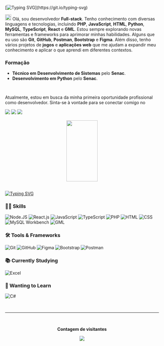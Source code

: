 [![Typing SVG](https://readme-typing-svg.herokuapp.com/?color=7308EF&size=35&width=1000&lines=Hello+Hello...;Saiba+mais+sobre+mim...)](https://git.io/typing-svg) 

<img src="https://media.giphy.com/media/hvRJCLFzcasrR4ia7z/giphy.gif" width="20px"> Olá, sou desenvolvedor **Full-stack**. Tenho conhecimento com diversas linguagens e tecnologias, incluindo **PHP**, **JavaScript**, **HTML**, **Python**, **MySQL**, **TypeScript**, **React** e **GML**. Estou sempre explorando novas ferramentas e frameworks para aprimorar minhas habilidades. Alguns que eu uso são **Git**, **GitHub**, **Postman**, **Bootstrap** e **Figma**. Além disso, tenho vários projetos de **jogos** e **aplicações web** que me ajudam a expandir meu conhecimento e aplicar o que aprendi em diferentes contextos.

### Formação

- **Técnico em Desenvolvimento de Sistemas** pelo **Senac**.
- **Desenvolvimento em Python** pelo **Senac**.

<br>

Atualmente, estou em busca da minha primeira oportunidade profissional como desenvolvedor. Sinta-se à vontade para se conectar comigo no 

<a href="https://www.instagram.com/s2_guikkkj" target="_blank">
  <img src="https://img.shields.io/badge/-Instagram-%23E4405F?style=for-the-badge&logo=instagram&logoColor=white" target="_blank"></a> 
  
<a href="https://www.linkedin.com/in/guilherme-b-m-183259275/?trk=opento_sprofile_goalscard" target="_blank">
  <img src="https://img.shields.io/badge/-LinkedIn-%230077B5?style=for-the-badge&logo=linkedin&logoColor=white" target="_blank"></a> 
  
<a href = "mailto:guimc0507@gmail.com">
  <img src="https://img.shields.io/badge/Gmail-D14836?style=for-the-badge&logo=gmail&logoColor=white"></a>

<br>
<br>

<div align="center">  
  <img width="45%" height="200px" src="https://github-readme-stats.vercel.app/api/top-langs/?username=GuilhermeBMarques&layout=compact&hide_border=true&title_color=7308EF&text_color=ffff&bg_color=0D1117"/>
</div>

<br>

[![Typing SVG](https://readme-typing-svg.herokuapp.com/?color=7308EF&size=35&center=true&vCenter=true&width=1000&lines=Seja+Bem-vindo!+:%29)](https://git.io/typing-svg) 

### 👨‍💻 Skills
![Node.JS](https://img.shields.io/badge/-Node-0D1117?style=for-the-badge&logo=node.js&labelColor=0D1117)
![React.js](https://img.shields.io/badge/-React-0D1117?style=for-the-badge&logo=react&labelColor=0D1117)
![JavaScript](https://img.shields.io/badge/-JavaScript-0D1117?style=for-the-badge&logo=javascript&labelColor=0D1117)
![TypeScript](https://img.shields.io/badge/TypeScript-0D1117?style=for-the-badge&logo=typescript&labelColor=0D1117)
![PHP](https://img.shields.io/badge/PHP-0D1117?style=for-the-badge&logo=php&labelColor=0D1117)
![HTML](https://img.shields.io/badge/-HTML-0D1117?style=for-the-badge&logo=html5&labelColor=0D1117)
![CSS](https://img.shields.io/badge/-CSS-0D1117?style=for-the-badge&logo=CSS3&labelColor=0D1117)
![MySQL Workbench](https://img.shields.io/badge/MySQL-0D1117.svg?style=for-the-badge&logo=mysql&labelColor=0D1117)
![GML](https://img.shields.io/badge/GML-0D1117?style=for-the-badge&logo=game-maker&labelColor=0D1117)

### 🛠️ Tools & Frameworks
![Git](https://img.shields.io/badge/-Git-0D1117?style=for-the-badge&logo=git&labelColor=0D1117)
![GitHub](https://img.shields.io/badge/-GitHub-0D1117?style=for-the-badge&logo=github&labelColor=0D1117)
![Figma](https://img.shields.io/badge/-figma-0D1117?style=for-the-badge&logo=figma&labelColor=0D1117)
![Bootstrap](https://img.shields.io/badge/-boostrap-0D1117?style=for-the-badge&logo=bootstrap&labelColor=0D1117)
![Postman](https://img.shields.io/badge/Postman-0D1117?style=for-the-badge&logo=postman&labelColor=0D1117)

### 📚 Currently Studying
![Excel](https://img.shields.io/badge/-Excel-0D1117?style=for-the-badge&logo=microsoft-excel&labelColor=0D1117)

### 🚀 Wanting to Learn
![C#](https://img.shields.io/badge/-cSharp-0D1117?style=for-the-badge&logo=Csharp&logoColor=purple&labelColor=0D1117)

<br>
<hr>

<div align="center">
  <br><p align="center"><b>Contagem de visitantes</b></p>
  <p align="center"><img align="center" src="https://profile-counter.glitch.me/{GuilhermeBMarques}/count.svg" /></p>
  <br>
</div>
